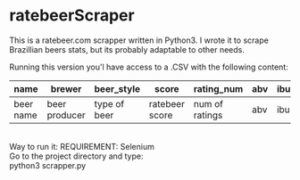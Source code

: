 # ratebeerScraper
This is a ratebeer.com scrapper written in Python3.
I wrote it to scrape Brazillian beers stats, but its probably adaptable to other needs. 

Running this version you'l have access to a .CSV with the following content:<br>

name | brewer | beer_style | score | rating_num | abv | ibu | est_cal | overall | style | about | photo_url|
--- | --- | --- | --- | --- | --- | --- | --- | --- | --- | --- | --- |
beer name | beer producer | type of beer | ratebeer score | num of ratings | abv | ibu | estimated calories | ratebeer overall | ratebeer style | beer description | beer photo url
<br> 
Way to run it: 
  REQUIREMENT: Selenium<br>
  Go to the project directory and type:<br>
  python3 scrapper.py
